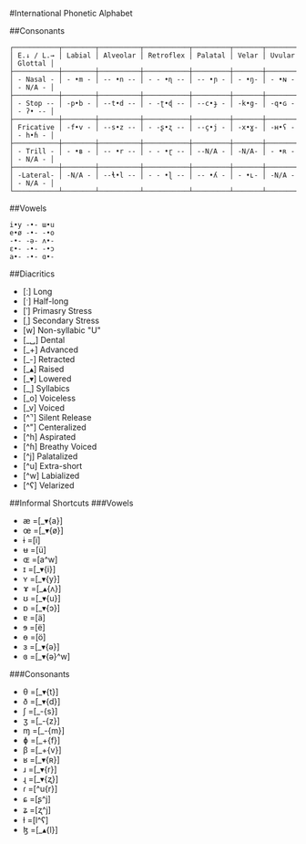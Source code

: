 #International Phonetic Alphabet
<!--Vim: set nowrap-->
##Consonants
```
┌───────────┬────────┬──────────┬───────────┬─────────┬───────┬────────┬─────────┐
│ E.↓ / L.→ │ Labial │ Alveolar │ Retroflex │ Palatal │ Velar │ Uvular │ Glottal │
├───────────┼────────┼──────────┼───────────┼─────────┼───────┼────────┼─────────┤
│ - Nasal - │ - •m - │ -- •n -- │ - - •ɳ -- │ -- •ɲ - │ - •ŋ- │ - •ɴ - │ - N/A - │
├───────────┼────────┼──────────┼───────────┼─────────┼───────┼────────┼─────────┤
│ - Stop -- │ -p•b - │ --t•d -- │ - -ʈ•ɖ -- │ --c•ɟ - │ -k•g- │ -q•ɢ - │ - ʔ• -- │
├───────────┼────────┼──────────┼───────────┼─────────┼───────┼────────┼─────────┤
│ Fricative │ -f•v - │ --s•z -- │ - -ʂ•ʐ -- │ --ç•j - │ -x•ɣ- │ -ʜ•ʕ - │ - h•ɦ - │
├───────────┼────────┼──────────┼───────────┼─────────┼───────┼────────┼─────────┤
│ - Trill - │ - •ʙ - │ -- •r -- │ - - •ɽ -- │ --N/A - │ -N/A- │ - •ʀ - │ - N/A - │
├───────────┼────────┼──────────┼───────────┼─────────┼───────┼────────┼─────────┤
│ -Lateral- │ -N/A - │ --ɬ•l -- │ - - •ɭ -- │ -- •ʎ - │ - •ʟ- │ -N/A - │ - N/A - │
└───────────┴────────┴──────────┴───────────┴─────────┴───────┴────────┴─────────┘
```

##Vowels
```
i•y -•- ɯ•u
e•ø -•- -•o
-•- -ə- ʌ•-
ɛ•- -•- -•ɔ
a•- -•- ɑ•-
```

##Diacritics
* [ː]	Long
* [ˑ]	Half-long
* [ˈ]	Primasry Stress
* [ˌ]	Secondary Stress
* [w]	Non-syllabic "U"
* [\_␣]	Dental
* [\_+]	Advanced
* [\_-]	Retracted
* [\_▴]	Raised
* [\_▾]	Lowered
* [\_ˌ]	Syllabics
* [\_o]	Voiceless
* [\_v]	Voiced
* [\^⌝]	Silent Release
* [\^"]	Centeralized
* [\^h]	Aspirated
* [\^ɦ]	Breathy Voiced
* [\^j]	Palatalized
* [\^u]	Extra-short
* [\^w]	Labialized
* [\^ʕ]	Velarized

##Informal Shortcuts
###Vowels
* æ	=[\_▾{a}]
* œ	=[\_▾{ø}]
* ɨ	=[ï]
* ʉ	=[ü]
* ɶ	=[a\^w]
* ɪ	=[\_▾{i}]
* ʏ	=[\_▾{y}]
* ɤ	=[\_▴{ʌ}]
* ʊ	=[\_▾{u}]
* ɒ	=[\_▾{ɔ}]
* ɐ	=[ä]
* ɘ	=[ë]
* ɵ	=[ö]
* ɜ	=[\_▾{ə}]
* ɞ	=[\_▾{ə}\^w]

###Consonants
* θ	=[\_▾{t}]
* ð	=[\_▾{d}]
* ʃ	=[\_-{s}]
* ʒ	=[\_-{z}]
* ɱ	=[\_-{m}]
* ɸ	=[\_+{f}]
* β	=[\_+{v}]
* ʁ	=[\_▾{ʀ}]
* ɹ	=[\_▾{r}]
* ɻ	=[\_▾{ʐ}]
* ɾ	=[\^u{r}]
* ɕ	=[ʂ\^j]
* ʑ	=[ʐ\^j]
* ɫ	=[l\^ʕ]
* ɮ	=[\_▴{l}]
